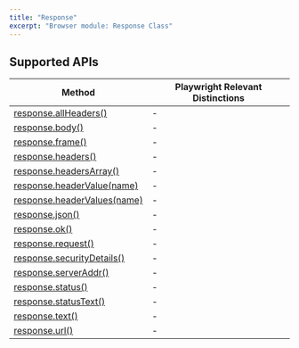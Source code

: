 ```yaml
---
title: "Response"
excerpt: "Browser module: Response Class"
---
```


<BrowserDocsWIP/>

## Supported APIs

| Method | Playwright Relevant Distinctions |
| - |  - |
| <a href="https://playwright.dev/docs/api/class-response#response-all-headers" target="_blank" >response.allHeaders()</a> | - |
| <a href="https://playwright.dev/docs/api/class-response#response-body" target="_blank" >response.body()</a> | - |
| <a href="https://playwright.dev/docs/api/class-response#response-frame" target="_blank" >response.frame()</a> | - |
| <a href="https://playwright.dev/docs/api/class-response#response-headers" target="_blank" >response.headers()</a> | - |
| <a href="https://playwright.dev/docs/api/class-response#response-headers-array" target="_blank" >response.headersArray()</a> | - |
| <a href="https://playwright.dev/docs/api/class-response#response-header-value" target="_blank" >response.headerValue(name)</a> | - |
| <a href="https://playwright.dev/docs/api/class-response#response-header-values" target="_blank" >response.headerValues(name)</a> | - |
| <a href="https://playwright.dev/docs/api/class-response#response-json" target="_blank" >response.json()</a> | - |
| <a href="https://playwright.dev/docs/api/class-response#response-ok" target="_blank" >response.ok()</a> | - |
| <a href="https://playwright.dev/docs/api/class-response#response-request" target="_blank" >response.request()</a> | - |
| <a href="https://playwright.dev/docs/api/class-response#response-security-details" target="_blank" >response.securityDetails()</a> | - |
| <a href="https://playwright.dev/docs/api/class-response#response-server-addr" target="_blank" >response.serverAddr()</a> | - |
| <a href="https://playwright.dev/docs/api/class-response#response-status" target="_blank" >response.status()</a> | - |
| <a href="https://playwright.dev/docs/api/class-response#response-status-text" target="_blank" >response.statusText()</a> | - |
| <a href="https://playwright.dev/docs/api/class-response#response-text" target="_blank" >response.text()</a> | - |
| <a href="https://playwright.dev/docs/api/class-response#response-url" target="_blank" >response.url()</a> | - |
